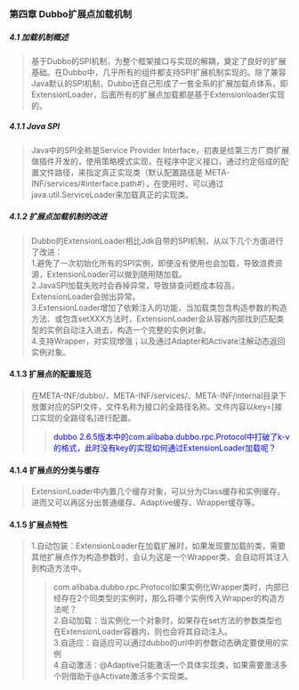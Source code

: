 ### 第四章 Dubbo扩展点加载机制

##### 4.1 加载机制概述
> 基于Dubbo的SPI机制，为整个框架接口与实现的解耦，奠定了良好的扩展基础。在Dubbo中，几乎所有的组件都支持SPI扩展机制实现的。除了兼容Java默认的SPI机制，Dubbo还自己形成了一套全系的扩展加载点体系，即ExtensionLoader，后面所有的扩展点加载都是基于Extensionloader实现的。

##### 4.1.1 Java SPI
> Java中的SPI全称是Service Provider Interface，初衷是给第三方厂商扩展做插件开发的，使用策略模式实现，在程序中定义接口，通过约定俗成的配置文件路径，来指定真正实现类（默认配置路径是 META-INF/services/#interface.path#），在使用时，可以通过java.util.ServiceLoader来加载真正的实现类。

##### 4.1.2 扩展点加载机制的改进
> Dubbo的ExtensionLoader相比Jdk自带的SPI机制，从以下几个方面进行了改进：  
> 1.避免了一次初始化所有的SPI实例，即便没有使用也会加载，导致浪费资源，ExtensionLoader可以做到随用随加载。  
> 2.JavaSPI加载失败时会吞掉异常，导致排查问题成本较高，ExtensionLoader会抛出异常。  
> 3.ExtensionLoader增加了依赖注入的功能，当加载类包含构造参数的构造方法、或包含setXXX方法时，ExtensionLoader会从容器内部找到匹配类型的实例自动注入进去，构造一个完整的实例对象。  
> 4.支持Wrapper，对实现增强；以及通过Adapter和Activate注解动态返回实例对象。

#### 4.1.3 扩展点的配置规范
> 在META-INF/dubbo/、META-INF/services/、META-INF/internal目录下放置对应的SPI文件，文件名称为接口的全路径名称。文件内容以key=[接口实现的全路径名]进行配置。  
>> <font color="blue">dubbo 2.6.5版本中的com.alibaba.dubbo.rpc.Protocol中打破了k-v的格式，此时没有key的实现如何通过ExtensionLoader加载呢？</font>

#### 4.1.4 扩展点的分类与缓存
> ExtensionLoader中内置几个缓存对象，可以分为Class缓存和实例缓存，进而又可以再区分出普通缓存、Adaptive缓存、Wrapper缓存等。

#### 4.1.5 扩展点特性
> 1.自动包装：ExtensionLoader在加载扩展时，如果发现要加载的类，需要其他扩展点作为构造参数时，会认为这是一个Wrapper类，会自动将其注入到构造方法中。   
>> com.alibaba.dubbo.rpc.Protocol如果实例化Wrapper类时，内部已经存在2个同类型的实例时，那么将哪个实例传入Wrapper的构造方法呢？</font>   
> 2.自动加载：当实例化一个对象时，如果存在set方法的参数类型也在ExtensionLoader容器内，则也会将其自动注入。   
> 3.自适应：自适应可以通过dubbo的url中的参数动态确定要使用的实例   
> 4.自动激活：@Adaptive只能激活一个具体实现类，如果需要激活多个则借助于@Activate激活多个实现类。     
